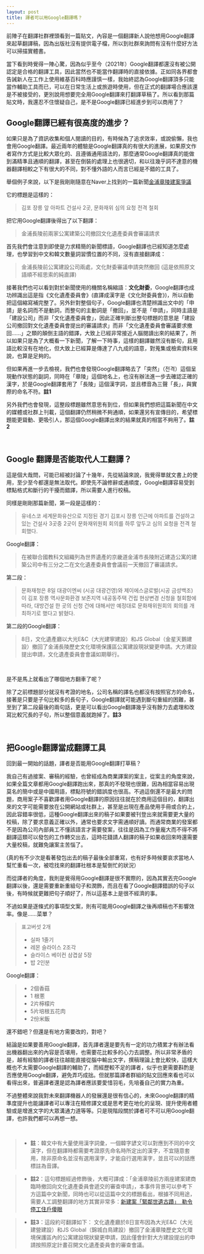 ```yaml
---
layout: post
title: 譯者可以用Google翻譯嗎？
---
```

前陣子在翻譯社群裡頭看到一篇貼文，內容是一個翻譯新人說他想用Google翻譯來起草翻譯稿，因為出版社沒有提供電子檔，所以到社群來詢問有沒有什麼好方法可以掃描實體書。

當下看到時覺得一陣心驚，因為似乎至今（2021年）Google翻譯都還沒有被公開認定是合格的翻譯工具，因此當然也不能當作翻譯時的直接依據。正如同各界都會告誡新人在工作上使用維基百科時應謹慎一樣，我始終認為Google翻譯頂多只能當作輔助工具而已，可以在日常生活上或旅遊時使用，但在正式的翻譯場合應該還是不被接受的，更別說用想要完全用Google翻譯來打翻譯草稿了。所以看到那篇貼文時，我還忍不住懷疑自己，是不是Google翻譯已經進步到可以商用了？
<br/>

## Google翻譯已經有很高度的進步？

如果只是為了資訊收集和個人閱讀的目的，有時候為了追求效率，或說偷懶，我也會用Google翻譯。最近兩年的體驗是Google翻譯真的有很大的進展，如果原文作者寫作方式是比較大眾化的、且遵循通用語法的，那麼通常Google翻譯真的能做到滿精準且通順的翻譯，甚至在倒裝的處理上也很適切，和以往幾乎詞不達意的機器翻譯相較之下有很大的不同，對不懂外語的人而言已經是不錯的工具了。


舉個例子來說，以下是我剛剛隨意在Naver上找到的一篇新聞[金浦章陵建案爭議][1]

[1]: https://news.naver.com/main/read.naver?mode=LSD&mid=shm&sid1=103&oid=469&aid=0000645666 


它的標題是這樣的：

>김포 장릉 앞 아파트 건설사 2곳, 문화재위 심의 요청 전격 철회

把它用Google翻譯後得出了以下翻譯：

>金浦長陵前兩家公寓建築公司撤回文化遺產委員會審議請求

首先我們會注意到即使是力求精簡的新聞標語，Google翻譯也已經知道怎麼處理，也學習到中文和韓文數量詞習慣位置的不同，沒有直接翻譯成：

> 金浦長陵前公寓建設公司兩處，文化財委審議申請突然撤回 (這是依照原文語順不經思索的純直譯)


接著我們也可以看到對於新聞使用的機關名稱縮語：**文化財委**，Google翻譯也成功辨識出這是指《文化遺產委員會》(直譯成漢字是《文化財委員會》)，所以自動把這個縮寫補完整了。另外針對整個句子，Google翻譯也清楚辨識出文中的「申請」是名詞而不是動詞，而整句的主動詞是「撤回」，並不是「申請」，同時主語是「建設公司」而非「文化遺產委員會」，因此正確判斷出整句標題的意思是「建設公司撤回對文化遺產委員會提出的審議請求」而非「文化遺產委員會審議要求撤回......」之類的顛倒主語的錯譯，大致上已經非常接近人腦閱讀出來的結果了，所以如果只是為了大概看一下新聞，了解一下時事，這樣的翻譯雖然沒有斷句，且用語比較沒有在地化，但大致上已經算是傳達了八九成的語意，對蒐集或檢索資料來說，也算是足夠的。

但如果再進一步去檢視，我們也會發現Google翻譯略去了「突然」（전격）這個呈現動作狀態的副詞，同時在「章陵」這個地名上，也沒有辦法進一步去確認正確的漢字，於是Google翻譯套用了「長陵」這個漢字詞，並且標音為三聲「長」，與實際的命名不符。**註1**

另外我們也會發現，這整段標題雖然意思有到位，但如果我們想把這篇新聞在中文的媒體或社群上刊載，這個翻譯仍然稍微不夠通順，如果還另有宣傳目的，希望標題能更聳動、更吸引人，那這個Google翻譯出來的結果就真的相當不夠用了。**註2**

<br/>

## Google 翻譯是否能取代人工翻譯？

這是個大哉問，可能已經被討論了十幾年，先從結論來說，我覺得單就文書上的使用，至少至今都還是無法取代。即使先不論修辭或通順度，Google翻譯容易受到標點格式和斷行的干擾而錯譯，所以需要人進行校稿。

同樣是剛剛那篇新聞，第一段是這樣的：

> 유네스코 세계문화유산으로 지정된 경기 김포시 장릉 인근에 아파트를 건설하고 있는 건설사 3곳중 2곳이 문화재위원회 회의를 하루 앞두고 심의 요청을 전격 철회했다.

Google翻譯：

>在被聯合國教科文組織列為世界遺產的京畿道金浦市長陵附近建造公寓的建築公司中有三分之二在文化遺產委員會會議前一天撤回了審議請求。

第二段：

> 문화재청은 8일 대광이엔씨 (시공 대광건영)와 제이에스글로벌(시공 금성백조)이 김포 장릉 역사문화환경 보존지역 내공동주택 건립 현상변경 신청을 철회함에 따라, 대방건설 한 곳의 신청 건에 대해서만 예정대로 문화재위원회의 회의를 개최하기로 했다고 밝혔다.

第二段的Google翻譯：
>8日，文化遺產廳以大光E&C（大光建寧建設）和JS Global（金星天鵝建設）撤回了金浦長陵歷史文化環境保護區公寓建設現狀變更申請。大方建設提出申請，文化遺產委員會會議如期舉行。

<br/>

是不是馬上就看出了哪個地方翻車了呢？

除了之前標題部分就沒有考證的地名，公司名稱的譯名也都沒有按照官方的命名，接著是只要是子句比較多的長句子，Google翻譯就可能遇到斷句重組的困難，甚至到了第二段最後的兩句話，更是可以看出Google翻譯幾乎沒有餘力去處理和改寫比較冗長的子句，所以整個意義就跑掉了。**註3**

<br/>

## 把Google翻譯當成翻譯工具

回到最一開始的話題，譯者是否能用Google翻譯打草稿？

我自己有過接案、審稿的經驗，也曾經成為商業譯案的案主，從案主的角度來說，如果全篇文章都用Google翻譯跑出來，那真的不發現也很難，因為相當容易出現莫名的簡中或是中國用語，標點符號的錯誤度也很高。不過這倒還不是最大的問題，商用案子不喜歡譯者用Google翻譯的原因往往就在於商用這個目的，翻譯出來的文字可能需要放在公開網站或社群上，甚至是出現在產品使用手冊或合約上，因此容錯率很低，這種Google翻譯出來的稿子如果要被刊登出來就需要更大量的校稿，除了要求意義正確以外，通常也要求文字需通順好讀。而通常商業的發案都不是因為公司內部員工不懂該語言才需要發案，往往是因為工作量龐大而不得不將翻譯這類可以發包的工作轉交出去，這時花錢請人翻譯的稿子如果收回來時還需要大量校稿，就難免讓案主苦惱了。

<span class="light">(真的有不少次是看著發包出去的稿子最後全部重寫，也有好多時候要哀求當地人幫忙重看一次，被唸找來的翻譯社根本是幫倒忙的狀況）</span>
<br/>

而從譯者的角度，我則是覺得用Google翻譯是很不實際的，因為其實丟完Google翻譯以後，還是需要重新重組句子和潤飾，而且在看了Google翻譯錯誤的句子以後，有時候就更難把句子順好了，所以這基本上是很不經濟的事。

不過如果是逐條式的事項型文案，則有可能用Google翻譯之後再順稿也不影響效率。像是……菜單？

>표고버섯 2개
>- 실파 1줄기
>- 레몬 슬라이스 2조각
>- 슬라이스 베이컨 삼겹살 5장
>- 밥 2인분

Google翻譯：

> - 2個香菇
> - 1 根蔥
> - 2片檸檬片
> - 5片培根五花肉
> - 2份米飯

還不錯吧？但還是有地方需要改的，對吧？

結論是如果要善用Google翻譯，首先譯者還是要先有一定的功力積累才有辦法看出機器翻出來的內容是否堪用，也需要花比較多的心力去調整。所以非常矛盾的是，越有經驗的譯者往往越能直接從腦中輸出文字，撰稿理論上會比較快，這樣大概也不太需要Google翻譯的輔助了，而經歷較不足的譯者，似乎也更需要斟酌是否應使用Google翻譯，避免弄巧成拙。但就那篇譯者群組的貼文回應來看也可以看得出來，普遍譯者還是認為譯者應該要愛惜羽毛，先培養自己的實力為重。

不過整體來說我對未來翻譯機器人的發展還是很有信心的，未來Google翻譯的精準度提升也能讓譯者可以專注在精修譯文或是思考更在地化的呈現、提升使用者體驗或是增進文字的大眾溝通力道等等。只是現階段關於譯者可不可以用Google翻譯，也許我們都可以再想一想。

<br/>


>- **註**：韓文中有大量使用漢字詞彙，一個韓字諺文可以對應到不同的中文漢字，但在翻譯時都需要考證原先命名時所定出的漢字，不宜隨意套用，除非原命名並沒有選用漢字，才能自行選用漢字，並且可以的話應標註為音譯。

>- **註2**：這句標題經過修飾後，大概可譯成：「金浦章陵前方兩座建案建商臨時撤回向文化遺產委員會遞交的審查申請」，本事件背景可以參考下方這篇中文新聞，同時也可以從這篇中文的標題看出，根據不同用途，需要人工調整翻譯的地方其實非常多：[新建案「緊鄰世遺古蹟」　勒令停工住戶傻眼][2]

[2]:https://www.ettoday.net/news/20211004/2093611.htm#ixzz7EWmfdt89

>- **註3**：這段約可翻譯如下：
> 文化遺產廳於8日宣布因為大光E&C（大光建營建設）和JS Global（錦城白鳥建設）撤回了金浦章陵歷史文化環境保護區內的公寓建設現狀變更申請，因此僅會針對大方建設提出的申請按照原定計畫召開文化遺產委員會的審查會議。



